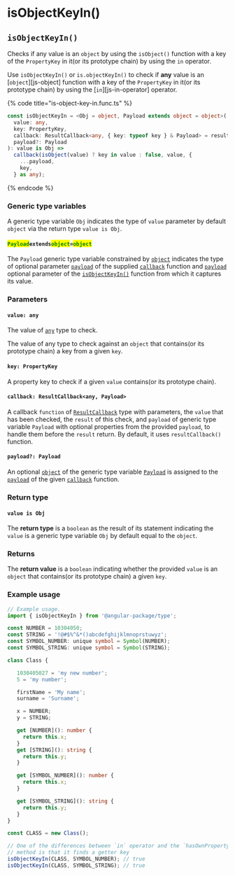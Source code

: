 # isObjectKeyIn()

## `isObjectKeyIn()`

Checks if any value is an `object` by using the `isObject()` function with a key of the `PropertyKey` in it(or its prototype chain) by using the `in` operator.

Use `isObjectKeyIn()` or `is.objectKeyIn()` to check if **any** value is an \[`object`]\[js-object] function with a key of the `PropertyKey` in it(or its prototype chain) by using the \[`in`]\[js-in-operator] operator.

{% code title="is-object-key-in.func.ts" %}
```typescript
const isObjectKeyIn = <Obj = object, Payload extends object = object>(
  value: any,
  key: PropertyKey,
  callback: ResultCallback<any, { key: typeof key } & Payload> = resultCallback,
  payload?: Payload
): value is Obj =>
  callback(isObject(value) ? key in value : false, value, {
    ...payload,
    key,
  } as any);
```
{% endcode %}

### Generic type variables



A generic type variable `Obj` indicates the type of `value` parameter by default `object` via the return type `value is Obj`.

#### <mark style="color:green;">**`Payload`**</mark>**`extends`**<mark style="color:green;">**`object`**</mark>**`=`**<mark style="color:green;">**`object`**</mark>

The `Payload` generic type variable constrained by [`object`](https://www.typescriptlang.org/docs/handbook/basic-types.html#object) indicates the type of optional parameter [`payload`](../types/resultcallback.md#payload-payload) of the supplied [`callback`](isobjectkeyin.md#callback-resultcallback-less-than-any-payload-greater-than) function and [`payload`](isobjectkeyin.md#payload-payload) optional parameter of the [`isObjectKeyIn()`](isobjectkeyin.md#isobjectkeyin) function from which it captures its value.

### Parameters

#### `value: any`

The value of [`any`](https://www.typescriptlang.org/docs/handbook/2/everyday-types.html#any) type to check.

The value of any type to check against an `object` that contains(or its prototype chain) a key from a given `key`.

#### `key: PropertyKey`

A property key to check if a given `value` contains(or its prototype chain).

#### `callback: ResultCallback<any, Payload>`

A callback `function` of [`ResultCallback`](../types/resultcallback.md) type with parameters, the `value` that has been checked, the `result` of this check, and `payload` of generic type variable `Payload` with optional properties from the provided `payload`, to handle them before the `result` return. By default, it uses `resultCallback()` function.

#### `payload?: Payload`

An optional [`object`](https://developer.mozilla.org/en-US/docs/Web/JavaScript/Reference/Global\_Objects/Object) of the generic type variable [`Payload`](isobjectkeyin.md#payloadextendsobject) is assigned to the [`payload`](../types/resultcallback.md#payload-payload) of the given [`callback`](isobjectkeyin.md#callback-resultcallback-less-than-any-payload-greater-than) function.

### Return type

#### `value is Obj`

The **return type** is a `boolean` as the result of its statement indicating the `value` is a generic type variable `Obj` by default equal to the `object`.

### Returns

The **return value** is a `boolean` indicating whether the provided `value` is an `object` that contains(or its prototype chain) a given `key`.

### Example usage

```typescript
// Example usage.
import { isObjectKeyIn } from '@angular-package/type';

const NUMBER = 10304050;
const STRING = '!@#$%^&*()abcdefghijklmnoprstuwyz';
const SYMBOL_NUMBER: unique symbol = Symbol(NUMBER);
const SYMBOL_STRING: unique symbol = Symbol(STRING);

class Class {

   1030405027 = 'my new number';
   5 = 'my number';

   firstName = 'My name';
   surname = 'Surname';

   x = NUMBER;
   y = STRING;

   get [NUMBER](): number {
     return this.x;
   }
   get [STRING](): string {
     return this.y;
   }

   get [SYMBOL_NUMBER](): number {
     return this.x;
   }

   get [SYMBOL_STRING](): string {
     return this.y;
   }
}

const CLASS = new Class();

// One of the differences between `in` operator and the `hasOwnProperty()`
// method is that it finds a getter key
isObjectKeyIn(CLASS, SYMBOL_NUMBER); // true
isObjectKeyIn(CLASS, SYMBOL_STRING); // true
```
